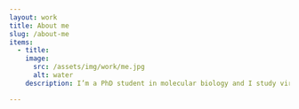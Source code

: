 ```yaml
---
layout: work
title: About me
slug: /about-me
items:
  - title:
    image:
      src: /assets/img/work/me.jpg
      alt: water
    description: I’m a PhD student in molecular biology and I study viruses to a large extent by looking at them through different microscopes. Never would I have thought I’d be a researcher one day (let alone do a PhD) and I bet no one at high school would have imagined me with a white lab coat and pipette or in front of multiple computer screens operating a 300 kV microscope. I have not been fascinated by science since I was a kid; I haven’t played with chemistry toolkits to build molecules from rubber sticks and balls; and I haven’t joined any science club or math competition. When I discovered my fascination for science rather impulsively during my final year in high school, my dad (a passionate researcher himself) put my persistence to the test and taught me to fish for a whitefly’s gut[^1] with an eyelash glued to a pipet tip. It took me many hours to get the hang of it and when I did, pipetting – the bread and butter for a biologist – didn’t seem that difficult anymore. These few weeks in the lab and the discussions starting with the first coffee in the morning and ending with the last sip of wine at night, made me realize science is about imagination and creativity and patience as much as it is about being versed in math, biology, chemistry and physics. Ten years later I am still enjoying microscopy (albeit a different kind) and the more I learn and discover, the more I start imagining this beautiful, mesmerizing universe we are composed of and surrounded by and yet cannot see.  

---
```

[^1]: https://sophieluiwi.github.io/2021/05/31/fishing-for-a-whitefly's-gut

<br />
<br />
